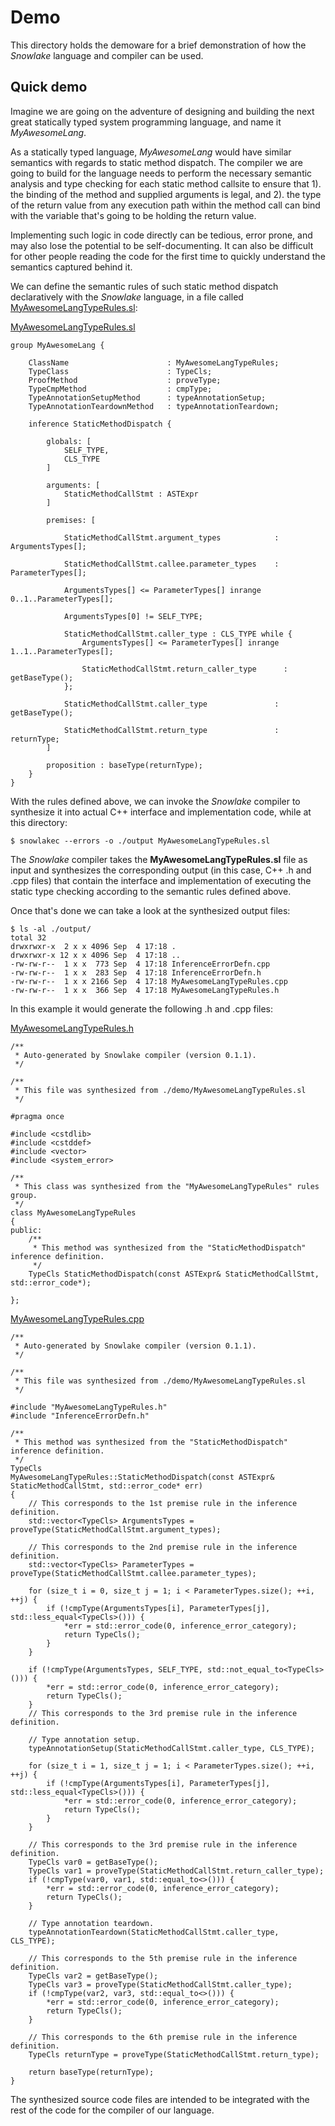# Demo

This directory holds the demoware for a brief demonstration of how the
*Snowlake* language and compiler can be used.

## Quick demo

Imagine we are going on the adventure of designing and building the next great
statically typed system programming language, and name it *MyAwesomeLang*.

As a statically typed language, *MyAwesomeLang* would have similar semantics with
regards to static method dispatch. The compiler we are going to build for the
language needs to perform the necessary semantic analysis and type checking for
each static method callsite to ensure that 1). the binding of the method and
supplied arguments is legal, and 2). the type of the return value from any
execution path within the method call can bind with the variable that's going
to be holding the return value.

Implementing such logic in code directly can be tedious, error prone, and may
also lose the potential to be self-documenting. It can also be difficult for
other people reading the code for the first time to quickly understand the
semantics captured behind it.

We can define the semantic rules of such static method dispatch declaratively
with the *Snowlake* language, in a file called
[MyAwesomeLangTypeRules.sl](./MyAwesomeLangTypeRules.sl):

[MyAwesomeLangTypeRules.sl](./MyAwesomeLangTypeRules.sl)

```
group MyAwesomeLang {

    ClassName                      : MyAwesomeLangTypeRules;
    TypeClass                      : TypeCls;
    ProofMethod                    : proveType;
    TypeCmpMethod                  : cmpType;
    TypeAnnotationSetupMethod      : typeAnnotationSetup;
    TypeAnnotationTeardownMethod   : typeAnnotationTeardown;

    inference StaticMethodDispatch {

        globals: [
            SELF_TYPE,
            CLS_TYPE
        ]

        arguments: [
            StaticMethodCallStmt : ASTExpr
        ]

        premises: [

            StaticMethodCallStmt.argument_types            : ArgumentsTypes[];

            StaticMethodCallStmt.callee.parameter_types    : ParameterTypes[];

            ArgumentsTypes[] <= ParameterTypes[] inrange 0..1..ParameterTypes[];

            ArgumentsTypes[0] != SELF_TYPE;

            StaticMethodCallStmt.caller_type : CLS_TYPE while {
                ArgumentsTypes[] <= ParameterTypes[] inrange 1..1..ParameterTypes[];

                StaticMethodCallStmt.return_caller_type      : getBaseType();
            };

            StaticMethodCallStmt.caller_type               : getBaseType();

            StaticMethodCallStmt.return_type               : returnType;
        ]

        proposition : baseType(returnType);
    }
}
```

With the rules defined above, we can invoke the *Snowlake* compiler to
synthesize it into actual C++ interface and implementation code, while
at this directory:

```
$ snowlakec --errors -o ./output MyAwesomeLangTypeRules.sl
```

The *Snowlake* compiler takes the **MyAwesomeLangTypeRules.sl** file as input
and synthesizes the corresponding output (in this case, C++ .h and .cpp files)
that contain the interface and implementation of executing the static type
checking according to the semantic rules defined above.

Once that's done we can take a look at the synthesized output files:

```
$ ls -al ./output/
total 32
drwxrwxr-x  2 x x 4096 Sep  4 17:18 .
drwxrwxr-x 12 x x 4096 Sep  4 17:18 ..
-rw-rw-r--  1 x x  773 Sep  4 17:18 InferenceErrorDefn.cpp
-rw-rw-r--  1 x x  283 Sep  4 17:18 InferenceErrorDefn.h
-rw-rw-r--  1 x x 2166 Sep  4 17:18 MyAwesomeLangTypeRules.cpp
-rw-rw-r--  1 x x  366 Sep  4 17:18 MyAwesomeLangTypeRules.h
```

In this example it would generate the following .h and .cpp files:

[MyAwesomeLangTypeRules.h](./output/MyAwesomeLangTypeRules.h)

```
/**
 * Auto-generated by Snowlake compiler (version 0.1.1).
 */

/**
 * This file was synthesized from ./demo/MyAwesomeLangTypeRules.sl
 */

#pragma once

#include <cstdlib>
#include <cstddef>
#include <vector>
#include <system_error>

/**
 * This class was synthesized from the "MyAwesomeLangTypeRules" rules group.
 */
class MyAwesomeLangTypeRules
{
public:
    /**
     * This method was synthesized from the "StaticMethodDispatch" inference definition.
     */
    TypeCls StaticMethodDispatch(const ASTExpr& StaticMethodCallStmt, std::error_code*);

};
```

[MyAwesomeLangTypeRules.cpp](./output/MyAwesomeLangTypeRules.cpp)

```
/**
 * Auto-generated by Snowlake compiler (version 0.1.1).
 */

/**
 * This file was synthesized from ./demo/MyAwesomeLangTypeRules.sl
 */

#include "MyAwesomeLangTypeRules.h"
#include "InferenceErrorDefn.h"

/**
 * This method was synthesized from the "StaticMethodDispatch" inference definition.
 */
TypeCls
MyAwesomeLangTypeRules::StaticMethodDispatch(const ASTExpr& StaticMethodCallStmt, std::error_code* err)
{
    // This corresponds to the 1st premise rule in the inference definition.
    std::vector<TypeCls> ArgumentsTypes = proveType(StaticMethodCallStmt.argument_types);

    // This corresponds to the 2nd premise rule in the inference definition.
    std::vector<TypeCls> ParameterTypes = proveType(StaticMethodCallStmt.callee.parameter_types);

    for (size_t i = 0, size_t j = 1; i < ParameterTypes.size(); ++i, ++j) {
        if (!cmpType(ArgumentsTypes[i], ParameterTypes[j], std::less_equal<TypeCls>())) {
            *err = std::error_code(0, inference_error_category);
            return TypeCls();
        }
    }

    if (!cmpType(ArgumentsTypes, SELF_TYPE, std::not_equal_to<TypeCls>())) {
        *err = std::error_code(0, inference_error_category);
        return TypeCls();
    }
    // This corresponds to the 3rd premise rule in the inference definition.

    // Type annotation setup.
    typeAnnotationSetup(StaticMethodCallStmt.caller_type, CLS_TYPE);

    for (size_t i = 1, size_t j = 1; i < ParameterTypes.size(); ++i, ++j) {
        if (!cmpType(ArgumentsTypes[i], ParameterTypes[j], std::less_equal<TypeCls>())) {
            *err = std::error_code(0, inference_error_category);
            return TypeCls();
        }
    }

    // This corresponds to the 3rd premise rule in the inference definition.
    TypeCls var0 = getBaseType();
    TypeCls var1 = proveType(StaticMethodCallStmt.return_caller_type);
    if (!cmpType(var0, var1, std::equal_to<>())) {
        *err = std::error_code(0, inference_error_category);
        return TypeCls();
    }

    // Type annotation teardown.
    typeAnnotationTeardown(StaticMethodCallStmt.caller_type, CLS_TYPE);

    // This corresponds to the 5th premise rule in the inference definition.
    TypeCls var2 = getBaseType();
    TypeCls var3 = proveType(StaticMethodCallStmt.caller_type);
    if (!cmpType(var2, var3, std::equal_to<>())) {
        *err = std::error_code(0, inference_error_category);
        return TypeCls();
    }

    // This corresponds to the 6th premise rule in the inference definition.
    TypeCls returnType = proveType(StaticMethodCallStmt.return_type);

    return baseType(returnType);
}
```

The synthesized source code files are intended to be integrated with the
rest of the code for the compiler of our language.
